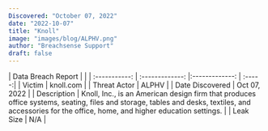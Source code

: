 ```yaml
---
Discovered: "October 07, 2022"
date: "2022-10-07"
title: "Knoll"
image: "images/blog/ALPHV.png"
author: "Breachsense Support"
draft: false
---
```


| Data Breach Report           |              | 
| :-----------: | :-------------:     |:-------------:    | :-----:|
| Victim      | knoll.com      | 
| Threat Actor      | ALPHV      | 
| Date Discovered      | Oct 07, 2022      | 
| Description      | Knoll, Inc., is an American design firm that produces office systems, seating, files and storage, tables and desks, textiles, and accessories for the office, home, and higher education settings.      | 
| Leak Size      | N/A      | 

